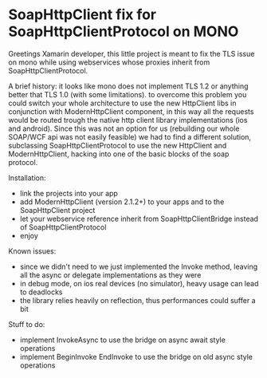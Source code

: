 SoapHttpClient fix for SoapHttpClientProtocol on MONO
=====================================================

Greetings Xamarin developer,
this little project is meant to fix the TLS issue on mono while using webservices whose proxies inherit from SoapHttpClientProtocol.

A brief history:
it looks like mono does not implement TLS 1.2 or anything better that TLS 1.0 (with some limitations).
to overcome this problem you could switch your whole architecture to use the new HttpClient libs in conjunction with ModernHttpClient component, in this way all the requests would be routed trough the native http client library implementations (ios and android).
Since this was not an option for us (rebuilding our whole SOAP/WCF api was not easily feasible) we had to find a different solution, subclassing SoapHttpClientProtocol to use the new HttpClient and ModernHttpClient, hacking into one of the basic blocks of the soap protocol.

Installation:
* link the projects into your app
* add ModernHttpClient (version 2.1.2+) to your apps and to the SoapHttpClient project
* let your webservice reference inherit from SoapHttpClientBridge instead of SoapHttpClientProtocol
* enjoy

Known issues:
* since we didn't need to we just implemented the Invoke method, leaving all the async or delegate implementations as they were
* in debug mode, on ios real devices (no simulator), heavy usage can lead to deadlocks 
* the library relies heavily on reflection, thus performances could suffer a bit

Stuff to do:
* implement InvokeAsync to use the bridge on async await style operations
* implement BeginInvoke EndInvoke to use the bridge on old async style operations
